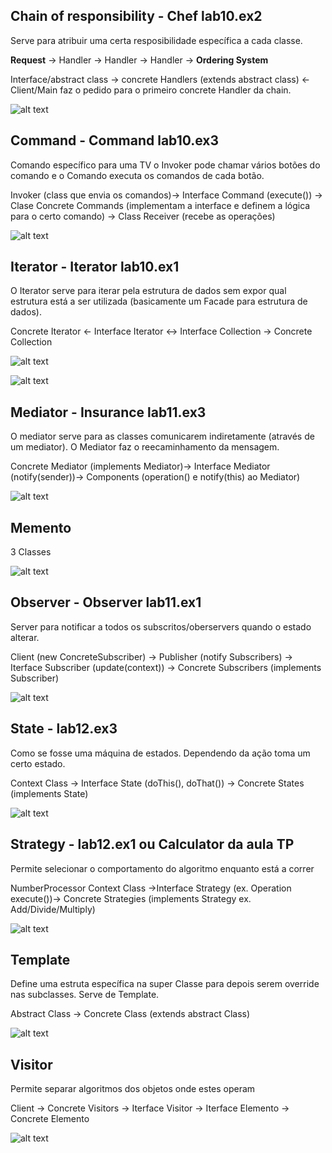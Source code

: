 ## Chain of responsibility - Chef lab10.ex2

Serve para atribuir uma certa resposibilidade específica a cada classe.

**Request** -> Handler -> Handler -> Handler -> **Ordering System**

Interface/abstract class -> concrete Handlers (extends abstract class) <- Client/Main faz o pedido para o primeiro concrete Handler da chain.

![alt text](images/image1.png)

## Command - Command lab10.ex3

Comando específico para uma TV o Invoker pode chamar vários botões do comando e o Comando executa os comandos de cada botão.

Invoker (class que envia os comandos)-> Interface Command (execute()) -> Clase Concrete Commands (implementam a interface e definem a lógica para o certo comando) -> Class Receiver (recebe as operações) 

![alt text](images/image.png)

## Iterator - Iterator lab10.ex1

O Iterator serve para iterar pela estrutura de dados sem expor qual estrutura está a ser utilizada (basicamente um Facade para estrutura de dados).

Concrete Iterator <- Interface Iterator <-> Interface Collection -> Concrete Collection

![alt text](images/image2.png)

![alt text](images/image3.png)

## Mediator - Insurance lab11.ex3

O mediator serve para as classes comunicarem indiretamente (através de um mediator). O Mediator faz o reecaminhamento da mensagem.

Concrete Mediator (implements Mediator)-> Interface Mediator (notify(sender))-> Components (operation() e notify(this) ao Mediator)

![alt text](images/image4.png)

## Memento

3 Classes

![alt text](images/image5.png)

## Observer - Observer lab11.ex1

Server para notificar a todos os subscritos/oberservers quando o estado alterar.

Client (new ConcreteSubscriber) -> Publisher (notify Subscribers) -> Iterface Subscriber (update(context)) -> Concrete Subscribers (implements Subscriber)

![alt text](images/image6.png)

## State - lab12.ex3

Como se fosse uma máquina de estados. Dependendo da ação toma um certo estado.

Context Class -> Interface State (doThis(), doThat()) -> Concrete States (implements State)

![alt text](images/image7.png)

## Strategy - lab12.ex1 ou Calculator da aula TP

Permite selecionar o comportamento do algoritmo enquanto está a correr

NumberProcessor Context Class ->Interface Strategy (ex. Operation execute())-> Concrete Strategies (implements Strategy ex. Add/Divide/Multiply)

![alt text](images/image8.png)

## Template

Define uma estruta específica na super Classe para depois serem override nas subclasses. Serve de Template.

Abstract Class -> Concrete Class (extends abstract Class)

![alt text](images/image9.png)

## Visitor

Permite separar algoritmos dos objetos onde estes operam

Client -> Concrete Visitors -> Iterface Visitor -> Iterface Elemento -> Concrete Elemento

![alt text](images/image10.png)